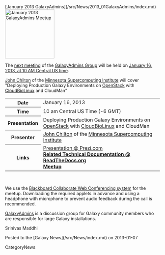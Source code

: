 <div class='newsItemHeader'>[January 2013 GalaxyAdmins](/src/News/2013_01GalaxyAdmins/index.md)</div>

<div class='right'><a href='/src/Community/GalaxyAdmins/Meetups/2013_01_16/index.md'><img src="/src/Images/Logos/GalaxyAdmins.png" alt="January 2013 GalaxyAdmins Meetup" width="160" /></a> </div>

The [next meeting](/src/Community/GalaxyAdmins/Meetups/2013_01_16/index.md) of the [GalaxyAdmins Group](/src/Community/GalaxyAdmins/index.md) will be held on [January 16, 2013, at 10 AM Central US time](/src/Community/GalaxyAdmins/Meetups/2013_01_16/index.md).  

[John Chilton](https://www.msi.umn.edu/users/chilton) of the [Minnesota Supercomputing Institute](https://www.msi.umn.edu/) will cover "Deploying Production Galaxy Environments on [OpenStack](http://www.openstack.org/) with [CloudBioLinux](http://cloudbiolinux.org/) and CloudMan"

<table>
  <tr>
    <th> Date </th>
    <td> January 16, 2013 </td>
  </tr>
  <tr>
    <th> Time </th>
    <td> 10 am Central US Time (-6 GMT) </td>
  </tr>
  <tr>
    <th> Presentation </th>
    <td> </em>Deploying Production Galaxy Environments on <a href='http://www.openstack.org/'>OpenStack</a> with <a href='http://cloudbiolinux.org/'>CloudBioLinux</a> and CloudMan<em> </td>
  </tr>
  <tr>
    <th> Presenter </th>
    <td> <a href='https://www.msi.umn.edu/users/chilton'>John Chilton</a> of the <a href='https://www.msi.umn.edu/'>Minnesota Supercomputing Institute</a>  </td>
  </tr>
  <tr>
    <th> Links </th>
    <td> <a href='http://bitly.com/prodcloudman-slides'>Presentation @ Prezi.com</a></strong><br /> <strong><a href='http://bitly.com/prodcloudman'>Related Technical Documentation @ ReadTheDocs.org</a></strong><br /> <strong><a href='https://globalcampus.uiowa.edu/join_meeting.html?meetingId=1262341808106'>Meetup</a></strong> </td>
  </tr>
</table>


<br />

We use the [Blackboard Collaborate Web Conferencing system](/src/Community/GalaxyAdmins/Meetups/WebinarTech/index.md) for the meetup. Downloading the required applets in advance and using a headphone with microphone to prevent audio feedback during the call is recommended.

[GalaxyAdmins](/src/Community/GalaxyAdmins/index.md) is a discussion group for Galaxy community members who are responsible for large Galaxy installations. 

Srinivas Maddhi

<div class='newsItemFooter'>Posted to the [Galaxy News](/src/News/index.md) on 2013-01-07</div>

CategoryNews
